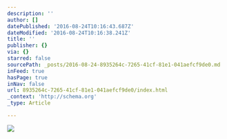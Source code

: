 ```yaml
---
description: ''
author: []
datePublished: '2016-08-24T10:16:43.687Z'
dateModified: '2016-08-24T10:16:38.241Z'
title: ''
publisher: {}
via: {}
starred: false
sourcePath: _posts/2016-08-24-8935264c-7265-41cf-81e1-041aefcf9de0.md
inFeed: true
hasPage: true
inNav: false
url: 8935264c-7265-41cf-81e1-041aefcf9de0/index.html
_context: 'http://schema.org'
_type: Article

---
```

![](https://the-grid-user-content.s3-us-west-2.amazonaws.com/7fd7bc40-8f32-4f44-b1e2-82ece33170ac.jpg)